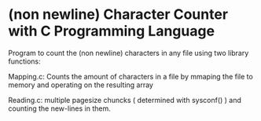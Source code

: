 # (non newline) Character Counter with C Programming Language

Program to count the (non newline) characters in any file using two library functions:

Mapping.c: Counts the amount of characters in a file by mmaping the file to
memory and operating on the resulting array

Reading.c:  multiple pagesize chuncks ( determined with sysconf() ) and counting the new-lines in them.

